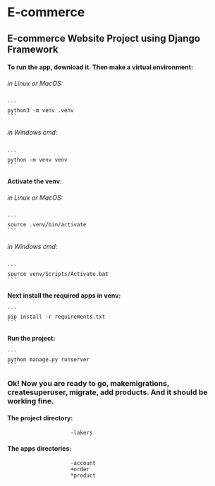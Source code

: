 # E-commerce
## E-commerce Website Project using Django Framework

#### To run the app, download it. Then make a virtual environment:
###### in Linux or MacOS: 
    ```
    python3 -m venv .venv
    ```
###### in Windows cmd: 
    ```
    python -m venv venv
    ```

#### Activate the venv:
###### in Linux or MacOS: 
    ```
    source .venv/bin/activate
    ```
###### in Windows cmd: 
    ```
    source venv/Scripts/Activate.bat
    ```

#### Next install the required apps in venv:
    ``` 
    pip install -r requirements.txt
    ```
#### Run the project:
    ``` 
    python manage.py runserver
    ```

### Ok! Now you are ready to go, makemigrations, createsuperuser, migrate, add products. And it should be working fine.

#### The project directory:  
                        -lakers
#### The apps directories:
                        -account
                        +order
                        *product
